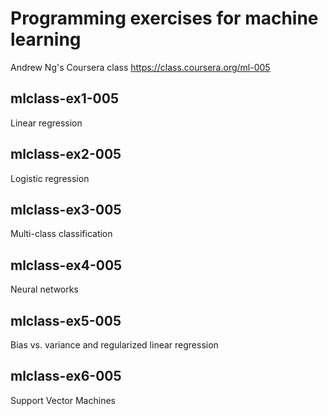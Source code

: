Programming exercises for machine learning
===
Andrew Ng's Coursera class https://class.coursera.org/ml-005

mlclass-ex1-005
---
Linear regression

mlclass-ex2-005
---
Logistic regression

mlclass-ex3-005
---
Multi-class classification

mlclass-ex4-005
---
Neural networks

mlclass-ex5-005
---
Bias vs. variance and regularized linear regression

mlclass-ex6-005
---
Support Vector Machines
